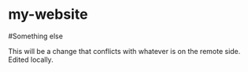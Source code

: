 # my-website

#Something else


This will be a change that conflicts with whatever
is on the remote side.
Edited locally.
